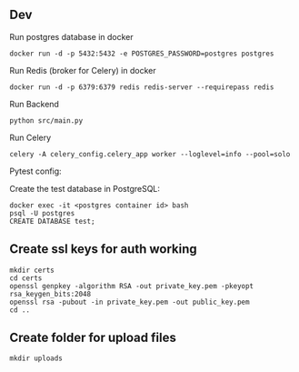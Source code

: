 

## Dev

Run postgres database in docker

```
docker run -d -p 5432:5432 -e POSTGRES_PASSWORD=postgres postgres
```

Run Redis (broker for Celery) in docker

```
docker run -d -p 6379:6379 redis redis-server --requirepass redis
```

Run Backend

```
python src/main.py
```

Run Celery

```
celery -A celery_config.celery_app worker --loglevel=info --pool=solo
```

Pytest config:

Create the test database in PostgreSQL:

```
docker exec -it <postgres container id> bash
psql -U postgres
CREATE DATABASE test;
```

## Create ssl keys for auth working

```
mkdir certs 
cd certs
openssl genpkey -algorithm RSA -out private_key.pem -pkeyopt rsa_keygen_bits:2048
openssl rsa -pubout -in private_key.pem -out public_key.pem
cd ..
```

## Create folder for upload files

```
mkdir uploads
```
